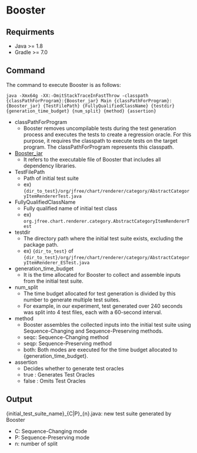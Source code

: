 # Booster

## Requirments

- Java >= 1.8
- Gradle >= 7.0

## Command

The command to execute Booster is as follows:

```
java -Xmx64g -XX:-OmitStackTraceInFastThrow -classpath {classPathForProgram}:{Booster_jar} Main {classPathForProgram}:{Booster_jar} {TestFilePath} {FullyQualifiedClassName} {testdir} {generation_time_budget} {num_split} {method} {assertion}
```

* classPathForProgram
    * Booster removes uncompilable tests during the test generation process and executes the tests to create a regression oracle. For this purpose, it requires the classpath to execute tests on the target program. The classPathForProgram represents this classpath.
* [Booster_jar](./Booster-shadow.jar)
    * It refers to the executable file of Booster that includes all dependency libraries.
* TestFilePath
    * Path of initial test suite
    * ex) `{dir_to_test}/org/jfree/chart/renderer/category/AbstractCategoryItemRendererTest.java`
* FullyQualifiedClassName
    * Fully qualified name of initial test class
    * ex) `org.jfree.chart.renderer.category.AbstractCategoryItemRendererTest`
* testdir
    * The directory path where the initial test suite exists, excluding the package path.
    * ex) `{dir_to_test}` of `{dir_to_test}/org/jfree/chart/renderer/category/AbstractCategoryItemRenderer_ESTest.java`
* generation_time_budget
    * It is the time allocated for Booster to collect and assemble inputs from the initial test suite.
* num_split
    * The time budget allocated for test generation is divided by this number to generate multiple test suites.
    * For example, in our experiment, test generated over 240 seconds was split into 4 test files, each with a 60-second interval.
* method
    * Booster assembles the collected inputs into the initial test suite using Sequence-Changing and Sequence-Preserving methods.
    * seqc: Sequence-Changing method
    * seqp: Sequence-Preserving method
    * both: Both modes are executed for the time budget allocated to {generation_time_budget}.
* assertion
    * Decides whether to generate test oracles
    * true : Generates Test Oracles
    * false : Omits Test Oracles

## Output

{initial_test_suite_name}\_{C|P}\_{n}.java: new test suite generated by Booster

* C: Sequence-Changing mode
* P: Sequence-Preserving mode
* n: number of split